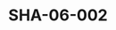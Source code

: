 ---
pid: SHA-06-002
title: SHA-06-002
language: ar
original_label: 
rights: شرحبيل احمد
location_of_original: شرحبيل احمد
photographer_or_studio: 
scanned_from: photograph 7.7 by 9.9
_date: late 1960s
location: الخرطوم، نادي ثقافي
description: زيارة ستوكلي كارمايكل مع اعضاء نادي جاز نمرة واحدة
additional_notes: 
permission_display: 'yes'
on_server: 'yes'
on_website: 'yes'
permalink: /photopages/ar/SHA-06-002
layout: photo-page
---